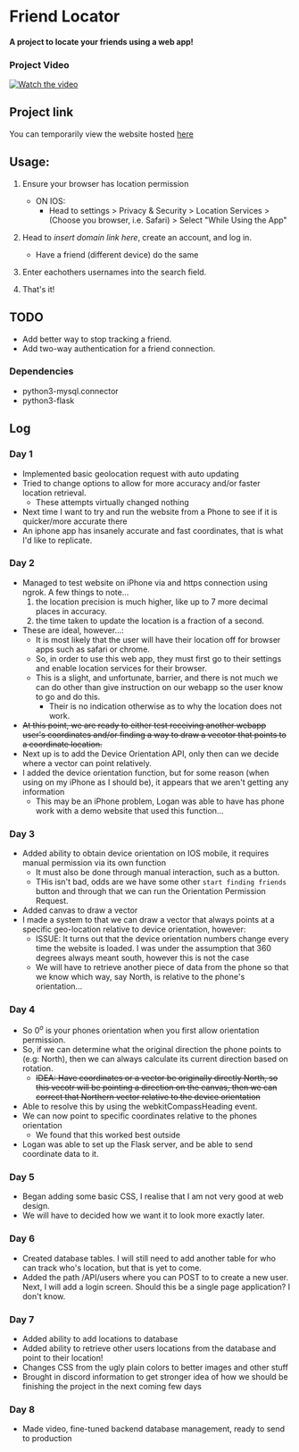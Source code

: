 # Friend Locator 

#### A project to locate your friends using a web app! 

### Project Video 

[![Watch the video](https://img.youtube.com/vi/WxWmKGfQXFY/hqdefault.jpg)](https://youtu.be/WxWmKGfQXFY)

## Project link 

You can temporarily view the website hosted [here](https://130.179.28.121:5000)


## Usage: 

1. Ensure your browser has location permission 
    - ON IOS: 
        - Head to settings > Privacy & Security > Location Services > (Choose you browser, i.e. Safari) > Select "While Using the App"

2. Head to _insert domain link here_, create an account, and log in. 
    - Have a friend (different device) do the same

3. Enter eachothers usernames into the search field.

4. That's it! 

## TODO 

- Add better way to stop tracking a friend.
- Add two-way authentication for a friend connection.

### Dependencies
- python3-mysql.connector
- python3-flask

## Log

### Day 1 

- Implemented basic geolocation request with auto updating 
- Tried to change options to allow for more accuracy and/or faster location retrieval.
    - These attempts virtually changed nothing
- Next time I want to try and run the website from a Phone to see if it is quicker/more accurate there
- An iphone app has insanely accurate and fast coordinates, that is what I'd like to replicate.

### Day 2

- Managed to test website on iPhone via and https connection using ngrok. A few things to note...
    1. the location precision is much higher, like up to 7 more decimal places in accuracy.
    2. the time taken to update the location is a fraction of a second.
- These are ideal, however...:
    - It is most likely that the user will have their location off for browser apps such as safari or chrome. 
    - So, in order to use this web app, they must first go to their settings and enable location services for their browser.
    - This is a slight, and unfortunate, barrier, and there is not much we can do other than give instruction on our webapp so the user know to go and do this.
        - Their is no indication otherwise as to why the location does not work.
- ~~At this point, we are ready to either test receiving another webapp user's coordinates and/or finding a way to draw a vecotor that points to a coordinate location.~~
- Next up is to add the Device Orientation API, only then can we decide where a vector can point relatively.
- I added the device orientation function, but for some reason (when using on my iPhone as I should be), it appears that we aren't getting any information
    - This may be an iPhone problem, Logan was able to have has phone work with a demo website that used this function...

### Day 3 
- Added ability to obtain device orientation on IOS mobile, it requires manual permission via its own function
    - It must also be done through manual interaction, such as a button.
    - THis isn't bad, odds are we have some other `start finding friends` button and through that we can run the Orientation Permission Request.
- Added canvas to draw a vector 
- I made a system to that we can draw a vector that always points at a specific geo-location relative to device orientation, however:
    - ISSUE: It turns out that the device orientation numbers change every time the website is loaded. I was under the assumption that 360 degrees always meant south, however this is not the case
    - We will have to retrieve another piece of data from the phone so that we know which way, say North, is relative to the phone's orientation...

### Day 4 
- So $0^o$ is your phones orientation when you first allow orientation permission. 
- So, if we can determine what the original direction the phone points to (e.g: North), then we can always calculate its current direction based on rotation.
    - ~~IDEA: Have coordinates or a vector be originally directly North, so this vecotr will be pointing a direction on the canvas, then we can correct that Northern vector relative to the device orientation~~
- Able to resolve this by using the webkitCompassHeading event.
- We can now point to specific coordinates relative to the phones orientation 
    - We found that this worked best outside
- Logan was able to set up the Flask server, and be able to send coordinate data to it.

### Day 5 
- Began adding some basic CSS, I realise that I am not very good at web design. 
- We will have to decided how we want it to look more exactly later. 

### Day 6
- Created database tables. I will still need to add another table for who can track who's location, but that is yet to come.  
- Added the path /API/users where you can POST to to create a new user. Next, I will add a login screen. Should this be a single page application? I don't know.

### Day 7
- Added ability to add locations to database
- Added ability to retrieve other users locations from the database and point to their location!
- Changes CSS from the ugly plain colors to better images and other stuff 
- Brought in discord information to get stronger idea of how we should be finishing the project in the next coming few days

### Day 8 
- Made video, fine-tuned backend database management, ready to send to production
